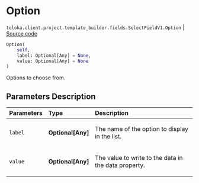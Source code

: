 # Option
`toloka.client.project.template_builder.fields.SelectFieldV1.Option` | [Source code](https://github.com/Toloka/toloka-kit/blob/v1.1.2/src/client/project/template_builder/fields.py#L466)

```python
Option(
    self,
    label: Optional[Any] = None,
    value: Optional[Any] = None
)
```

Options to choose from.

## Parameters Description

| Parameters | Type | Description |
| :----------| :----| :-----------|
`label`|**Optional\[Any\]**|<p>The name of the option to display in the list.</p>
`value`|**Optional\[Any\]**|<p>The value to write to the data in the data property.</p>
